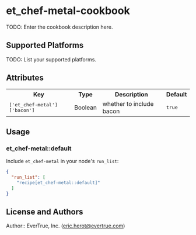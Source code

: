# et_chef-metal-cookbook

TODO: Enter the cookbook description here.

## Supported Platforms

TODO: List your supported platforms.

## Attributes

<table>
  <tr>
    <th>Key</th>
    <th>Type</th>
    <th>Description</th>
    <th>Default</th>
  </tr>
  <tr>
    <td><tt>['et_chef-metal']['bacon']</tt></td>
    <td>Boolean</td>
    <td>whether to include bacon</td>
    <td><tt>true</tt></td>
  </tr>
</table>

## Usage

### et_chef-metal::default

Include `et_chef-metal` in your node's `run_list`:

```json
{
  "run_list": [
    "recipe[et_chef-metal::default]"
  ]
}
```

## License and Authors

Author:: EverTrue, Inc. (<eric.herot@evertrue.com>)
